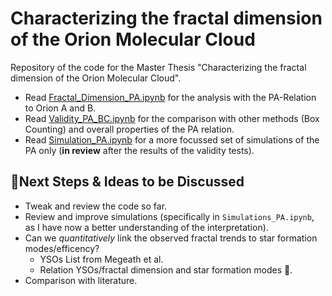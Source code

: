 # **Characterizing the fractal dimension of the Orion Molecular Cloud**
Repository of the code for the Master Thesis "Characterizing the fractal dimension of the Orion Molecular Cloud". 
- Read [Fractal_Dimension_PA.ipynb](https://github.com/SimoneSped/fractal_OMC/blob/main/Fractal_Dimension_PA.ipynb) for the analysis with the PA-Relation to Orion A and B.
- Read [Validity_PA_BC.ipynb](https://github.com/SimoneSped/fractal_OMC/blob/main/Validity_PA_BC.ipynb) for the comparison with other methods (Box Counting) and overall properties of the PA relation.
- Read [Simulation_PA.ipynb](https://github.com/SimoneSped/fractal_OMC/blob/main/Simulations_PA.ipynb) for a more focussed set of simulations of the PA only (**in review** after the results of the validity tests).

## 📌**Next Steps & Ideas to be Discussed**
- Tweak and review the code so far.
- Review and improve simulations (specifically in `Simulations_PA.ipynb`, as I have now a better understanding of the interpretation).
- Can we *quantitatively* link the observed fractal trends to star formation modes/efficency?
    - YSOs List from Megeath et al.
    - Relation YSOs/fractal dimension and star formation modes 🧐.
- Comparison with literature.

